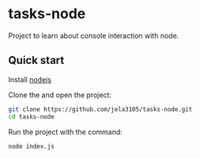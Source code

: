 # tasks-node
Project to learn about console interaction with node.

## Quick start 
Install [nodejs](https://nodejs.org/en/download/)

Clone the and open the project:
```sh
git clone https://github.com/jela3105/tasks-node.git
cd tasks-node
```

Run the project with the command:
```sh
node index.js
```
